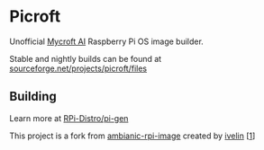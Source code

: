 # Picroft

Unofficial [Mycroft AI](https://github.com/MycroftAI) Raspberry Pi OS image builder. 

Stable and nightly builds can be found at [sourceforge.net/projects/picroft/files](https://sourceforge.net/projects/picroft/files)

## Building  

Learn more at [RPi-Distro/pi-gen](https://github.com/RPi-Distro/pi-gen)

This project is a fork from [ambianic-rpi-image](https://github.com/ambianic/ambianic-rpi-image) created by [ivelin](https://github.com/ivelin) [[1](https://github.com/RPi-Distro/pi-gen/issues/556)]
